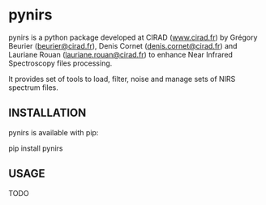 # pynirs

pynirs is a python package developed at CIRAD (www.cirad.fr) by Grégory Beurier (beurier@cirad.fr), Denis Cornet (denis.cornet@cirad.fr) and Lauriane Rouan (lauriane.rouan@cirad.fr) to enhance Near Infrared Spectroscopy files processing.

It provides set of tools to load, filter, noise and manage sets of NIRS spectrum files. 

## INSTALLATION

pynirs is available with pip:

pip install pynirs

## USAGE

TODO
